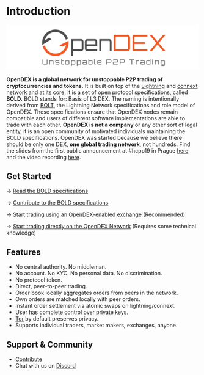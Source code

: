 # Introduction

![](/images/OpenDEX_Full_Transparent.png)

**OpenDEX is a global network for unstoppable P2P trading of cryptocurrencies and tokens.** It is built on top of the [Lightning](https://lightning.network/) and [connext](https://connext.network/) network and at its core, it is a set of open protocol specifications, called **BOLD**. BOLD stands for: Basis of L3 DEX. The naming is intentionally derived from [BOLT](https://github.com/lightningnetwork/lightning-rfc), the Lightning Network specifications and role model of OpenDEX. These specifications ensure that OpenDEX nodes remain compatible and users of different software implementations are able to trade with each other. **OpenDEX is not a company** or any other sort of legal entity, it is an open community of motivated individuals maintaining the BOLD specifications. OpenDEX was started because we believe there should be only one DEX, **one global trading network**, not hundreds. Find the slides from the first public announcement at #hcpp19 in Prague [here](201901005_hcpp19.pdf) and the video recording [here](https://www.youtube.com/watch?v=euSr9A6tI90).

## Get Started
-> [Read the BOLD specifications](00-introduction.md)

-> [Contribute to the BOLD specifications](Contribute.md)

-> [Start trading using an OpenDEX-enabled exchange](Exchanges.md) (Recommended)

-> [Start trading directly on the OpenDEX Network](Implementations.md) (Requires some technical knowledge)

## Features
* No central authority. No middleman.
* No account. No KYC. No personal data. No discrimination.
* No protocol token.
* Direct, peer-to-peer trading.
* Order book locally aggregates orders from peers in the network.
* Own orders are matched locally with peer orders.
* Instant order settlement via atomic swaps on lightning/connext.
* User has complete control over private keys.
* [Tor](https://www.torproject.org/) by default preserves privacy.
* Supports individual traders, market makers, exchanges, anyone.

## Support & Community
* [Contribute](Contribute.md)
* Chat with us on [Discord](https://discord.gg/RnXFHpn)
